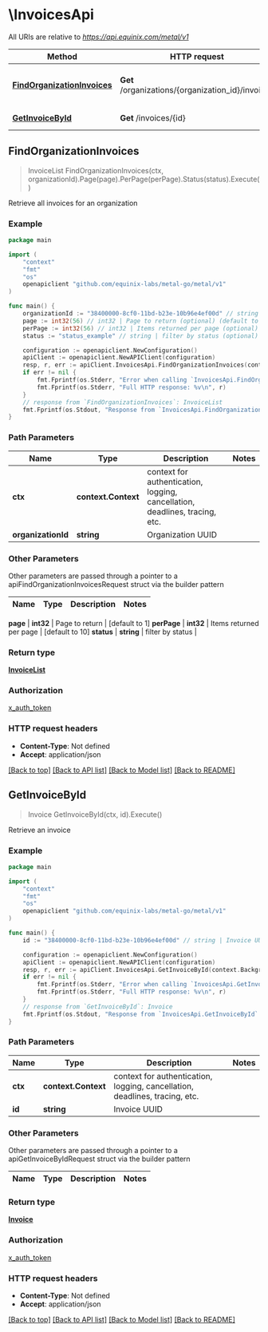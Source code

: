 # \InvoicesApi

All URIs are relative to *https://api.equinix.com/metal/v1*

Method | HTTP request | Description
------------- | ------------- | -------------
[**FindOrganizationInvoices**](InvoicesApi.md#FindOrganizationInvoices) | **Get** /organizations/{organization_id}/invoices | Retrieve all invoices for an organization
[**GetInvoiceById**](InvoicesApi.md#GetInvoiceById) | **Get** /invoices/{id} | Retrieve an invoice



## FindOrganizationInvoices

> InvoiceList FindOrganizationInvoices(ctx, organizationId).Page(page).PerPage(perPage).Status(status).Execute()

Retrieve all invoices for an organization



### Example

```go
package main

import (
    "context"
    "fmt"
    "os"
    openapiclient "github.com/equinix-labs/metal-go/metal/v1"
)

func main() {
    organizationId := "38400000-8cf0-11bd-b23e-10b96e4ef00d" // string | Organization UUID
    page := int32(56) // int32 | Page to return (optional) (default to 1)
    perPage := int32(56) // int32 | Items returned per page (optional) (default to 10)
    status := "status_example" // string | filter by status (optional)

    configuration := openapiclient.NewConfiguration()
    apiClient := openapiclient.NewAPIClient(configuration)
    resp, r, err := apiClient.InvoicesApi.FindOrganizationInvoices(context.Background(), organizationId).Page(page).PerPage(perPage).Status(status).Execute()
    if err != nil {
        fmt.Fprintf(os.Stderr, "Error when calling `InvoicesApi.FindOrganizationInvoices``: %v\n", err)
        fmt.Fprintf(os.Stderr, "Full HTTP response: %v\n", r)
    }
    // response from `FindOrganizationInvoices`: InvoiceList
    fmt.Fprintf(os.Stdout, "Response from `InvoicesApi.FindOrganizationInvoices`: %v\n", resp)
}
```

### Path Parameters


Name | Type | Description  | Notes
------------- | ------------- | ------------- | -------------
**ctx** | **context.Context** | context for authentication, logging, cancellation, deadlines, tracing, etc.
**organizationId** | **string** | Organization UUID | 

### Other Parameters

Other parameters are passed through a pointer to a apiFindOrganizationInvoicesRequest struct via the builder pattern


Name | Type | Description  | Notes
------------- | ------------- | ------------- | -------------

 **page** | **int32** | Page to return | [default to 1]
 **perPage** | **int32** | Items returned per page | [default to 10]
 **status** | **string** | filter by status | 

### Return type

[**InvoiceList**](InvoiceList.md)

### Authorization

[x_auth_token](../README.md#x_auth_token)

### HTTP request headers

- **Content-Type**: Not defined
- **Accept**: application/json

[[Back to top]](#) [[Back to API list]](../README.md#documentation-for-api-endpoints)
[[Back to Model list]](../README.md#documentation-for-models)
[[Back to README]](../README.md)


## GetInvoiceById

> Invoice GetInvoiceById(ctx, id).Execute()

Retrieve an invoice



### Example

```go
package main

import (
    "context"
    "fmt"
    "os"
    openapiclient "github.com/equinix-labs/metal-go/metal/v1"
)

func main() {
    id := "38400000-8cf0-11bd-b23e-10b96e4ef00d" // string | Invoice UUID

    configuration := openapiclient.NewConfiguration()
    apiClient := openapiclient.NewAPIClient(configuration)
    resp, r, err := apiClient.InvoicesApi.GetInvoiceById(context.Background(), id).Execute()
    if err != nil {
        fmt.Fprintf(os.Stderr, "Error when calling `InvoicesApi.GetInvoiceById``: %v\n", err)
        fmt.Fprintf(os.Stderr, "Full HTTP response: %v\n", r)
    }
    // response from `GetInvoiceById`: Invoice
    fmt.Fprintf(os.Stdout, "Response from `InvoicesApi.GetInvoiceById`: %v\n", resp)
}
```

### Path Parameters


Name | Type | Description  | Notes
------------- | ------------- | ------------- | -------------
**ctx** | **context.Context** | context for authentication, logging, cancellation, deadlines, tracing, etc.
**id** | **string** | Invoice UUID | 

### Other Parameters

Other parameters are passed through a pointer to a apiGetInvoiceByIdRequest struct via the builder pattern


Name | Type | Description  | Notes
------------- | ------------- | ------------- | -------------


### Return type

[**Invoice**](Invoice.md)

### Authorization

[x_auth_token](../README.md#x_auth_token)

### HTTP request headers

- **Content-Type**: Not defined
- **Accept**: application/json

[[Back to top]](#) [[Back to API list]](../README.md#documentation-for-api-endpoints)
[[Back to Model list]](../README.md#documentation-for-models)
[[Back to README]](../README.md)

